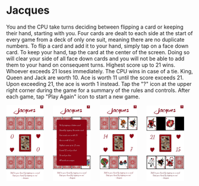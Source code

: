 # Jacques
You and the CPU take turns deciding between flipping a card or keeping their hand, starting with you. 
Four cards are dealt to each side at the start of every game from a deck of only one suit, meaning there are no duplicate numbers.
To flip a card and add it to your hand, simply tap on a face down card.
To keep your hand, tap the card at the center of the screen. Doing so will clear your side of all face down cards and you will not be able to add them to your hand on consequent turns.
Highest score up to 21 wins.
Whoever exceeds 21 loses immediately.
The CPU wins in case of a tie.
King, Queen and Jack are worth 10.
Ace is worth 11 until the score exceeds 21. Upon exceeding 21, the ace is worth 1 instead.
Tap the "?" icon at the upper right corner during the game for a summary of the rules and controls.
After each game, tap "Play Again" icon to start a new game.

<pre>
<img src="https://github.com/daniel-sm-yu/Jacques/blob/master/JacquesREADME/JacquesInitial.jpg" width="20%">   <img src="https://github.com/daniel-sm-yu/Jacques/blob/master/JacquesREADME/JacquesInstructions.jpg" width="20%">   <img src="https://github.com/daniel-sm-yu/Jacques/blob/master/JacquesREADME/JacquesMidgame.jpg" width="20%">   <img src="https://github.com/daniel-sm-yu/Jacques/blob/master/JacquesREADME/JacquesMidgame2.jpg" width="20%">   <img src="https://github.com/daniel-sm-yu/Jacques/blob/master/JacquesREADME/JacquesGameOver.jpg" width="20%">
</pre>
